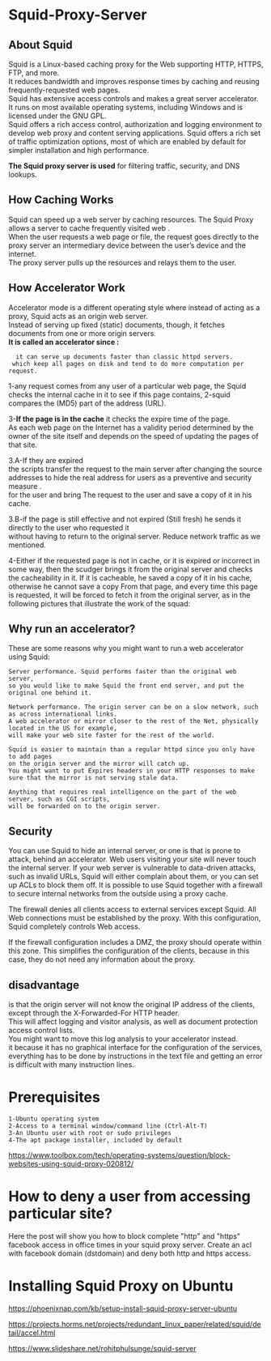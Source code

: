 # Squid-Proxy-Server


## About Squid

Squid is a Linux-based  caching proxy for the Web supporting HTTP, HTTPS, FTP, and more. <br>
It reduces bandwidth and improves response times by caching and reusing frequently-requested web pages. <br>
Squid has extensive access controls and makes a great server accelerator. It runs on most available operating systems, including Windows and is licensed under the GNU GPL.<br> 
Squid offers a rich access control, authorization and logging environment to develop web proxy and content serving applications. Squid offers a rich set of traffic optimization options, most of which are enabled by default for simpler installation and high performance. 

**The Squid proxy server is used** for filtering traffic, security, and DNS lookups.



## How Caching Works
 Squid can speed up a web server by caching resources. The Squid Proxy allows a server to cache frequently visited web .<br>
 When the user requests a web page or file, the request goes directly to the proxy server an intermediary device  between the user’s device and the internet.<br> The proxy server pulls up the resources and relays them to the user.

## How Accelerator Work 


 Accelerator mode is a different operating style where instead of acting as a proxy, Squid acts as an origin web server. <br>
 Instead of serving up fixed (static) documents, though, it fetches documents from one or more origin servers. <br>
**It is called an accelerator since :** 

      it can serve up documents faster than classic httpd servers.
     which keep all pages on disk and tend to do more computation per request. 



1-any request comes from any user of a particular web page, the Squid checks the internal cache in it to see if this page contains,
2-squid compares the (MD5) part of the address (URL). <br> 

3-**If the page is in the cache** it checks the expire time of the page. <br> 
As each web page on the Internet has a validity period determined by the owner of the site itself and 
depends on the speed of updating the pages of that site.

   3.A-If they are expired <br>
the scripts transfer the request to the main server after changing the source addresses to hide the real address 
for users as a preventive and security measure .<br> for the user and bring The request to the user and save a copy of it in his cache. 

3.B-if the page is still effective and not expired (Still fresh) he sends it directly to the user
who requested it <br> without having to return to the original server. Reduce network traffic as we mentioned. <br>


4-Either if the requested page is not in cache, or it is expired or incorrect in some way, then the scudger brings it from the original server and checks the cacheability in it. If it is cacheable, he saved a copy of it in his cache, otherwise he cannot save a copy From that page, and every time this page is requested, it will be forced to fetch it from the original server, as in the following pictures that illustrate the work of the squad: 








## Why run an accelerator?

These are some reasons why you might want to run a web accelerator using Squid:

    Server performance. Squid performs faster than the original web server, 
    so you would like to make Squid the front end server, and put the original one behind it.
    
    Network performance. The origin server can be on a slow network, such as across international links.
    A web accelerator or mirror closer to the rest of the Net, physically located in the US for example,
    will make your web site faster for the rest of the world.

    Squid is easier to maintain than a regular httpd since you only have to add pages 
    on the origin server and the mirror will catch up. 
    You might want to put Expires headers in your HTTP responses to make sure that the mirror is not serving stale data.

    Anything that requires real intelligence on the part of the web server, such as CGI scripts, 
    will be forwarded on to the origin server.
   
   
## Security

You can use Squid to hide an internal server, or one is that is prone to attack, behind an accelerator. 
Web users visiting your site will never touch the internal server. If your web server is vulnerable to data-driven attacks, such as invalid URLs, Squid will either complain about them, or you can set up ACLs to block them off.
It is possible to use Squid together with a firewall to secure internal networks from the outside using a proxy cache. <br>

The firewall denies all clients access to external services except Squid. All Web connections must be established by the proxy. 
With this configuration, Squid completely controls Web access.<br>

If the firewall configuration includes a DMZ, the proxy should operate within this zone.
This simplifies the configuration of the clients, because in this case, they do not need any information about the proxy.

    
    
##  disadvantage 
is that the origin server will not know the original IP address of the clients, except through the X-Forwarded-For HTTP header.<br>
This will affect logging and visitor analysis, as well as document protection access control lists.<br>
You might want to move this log analysis to your accelerator instead.<br>
it because it has no graphical interface for the configuration of the services, everything has to be done by instructions in the text file and getting an error is difficult with many instruction lines. 




# Prerequisites

    1-Ubuntu operating system
    2-Access to a terminal window/command line (Ctrl-Alt-T)
    3-An Ubuntu user with root or sudo privileges
    4-The apt package installer, included by default












https://www.toolbox.com/tech/operating-systems/question/block-websites-using-squid-proxy-020812/

# How to deny a user from accessing particular site?





Here the post will show you how to block complete "http" and "https" facebook access in office times in your squid proxy server. Create an acl with facebook domain (dstdomain) and deny both http and https access.










# Installing Squid Proxy on Ubuntu 




https://phoenixnap.com/kb/setup-install-squid-proxy-server-ubuntu


https://projects.horms.net/projects/redundant_linux_paper/related/squid/detail/accel.html


https://www.slideshare.net/rohitphulsunge/squid-server
